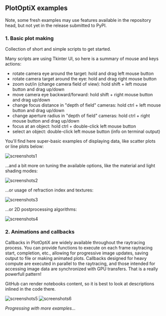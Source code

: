 ## PlotOptiX examples

Note, some fresh examples may use features available in the repository head, but not yet in the release submitted to PyPI.

### 1. Basic plot making

Collection of short and simple scripts to get started.

Many scripts are using Tkinter UI, so here is a summary of mouse and keys actions:
- rotate camera eye around the target: hold and drag left mouse button
- rotate camera target around the eye: hold and drag right mouse button
- zoom out/in (change camera field of view): hold shift + left mouse button and drag up/down
- move camera eye backward/forward: hold shift + right mouse button and drag up/down
- change focus distance in "depth of field" cameras: hold ctrl + left mouse button and drag up/down
- change aperture radius in "depth of field" cameras: hold ctrl + right mouse button and drag up/down
- focus at an object: hold ctrl + double-click left mouse button
- select an object: double-click left mouse button (info on terminal output)

You'll find here super-basic examples of displaying data, like scatter plots or line plots below:

![screenshots1](https://plotoptix.rnd.team/images/basic_scripts_screens.jpg "PlotOptiX output screenshots")

...and a bit more on tuning the available options, like the material and light shading modes:

![screenshots2](https://plotoptix.rnd.team/images/light_shading_modes.jpg "PlotOptiX light shading")

...or usage of refraction index and textures:

![screenshots3](https://plotoptix.rnd.team/images/refractions_dispersion_textures.jpg "PlotOptiX light dispersion and textures")

...or 2D postprocessing algorithms:

![screenshots4](https://plotoptix.rnd.team/images/postprocessing.jpg "PlotOptiX 2D postprocessing")

### 2. Animations and callbacks

Callbacks in PlotOptiX are widely available throughout the raytracing process. You can provide functions to execute on each frame raytracing start, completion, etc., allowing for progressive image updates, saving output to file or making animated plots. Callbacks designed for heavy compute are executed in parallel to the raytracing, and those intended for accessing image data are synchronized with GPU transfers. That is a really powerfull pattern!

GitHub can render notebooks content, so it is best to look at descriptions inlined in the code there.

![screenshots5](https://plotoptix.rnd.team/images/notebook_screens.jpg "PlotOptiX in notebook screenshots")
![screenshots6](https://plotoptix.rnd.team/images/notebook_screens_2.jpg "PlotOptiX in notebook screenshots")

*Progressing with more examples...*
